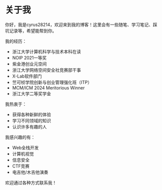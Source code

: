 # 关于我

你好，我是cyrus28214，欢迎来到我的博客！这里会有一些随笔、学习笔记、踩坑记录等，希望能帮到你。

我的经历：

- 浙江大学计算机科学与技术本科在读
- NOIP 2021一等奖
- 紫金港创业元空间
- 浙江大学网络空间安全社竞赛部干事
- X-Lab软件部门
- 竺可桢学院创新与创业管理强化班（ITP）
- MCM/ICM 2024 Meritorious Winner
- 浙江大学二等奖学金

我热衷于：

- 获得各种新鲜的体验
- 学习不同领域的知识
- 认识许多有趣的人

我感兴趣的有：

- Web全栈开发
- 计算机视觉
- 信息安全
- CTF竞赛
- 电吉他/木吉他演奏

欢迎通过各种方式联系我！